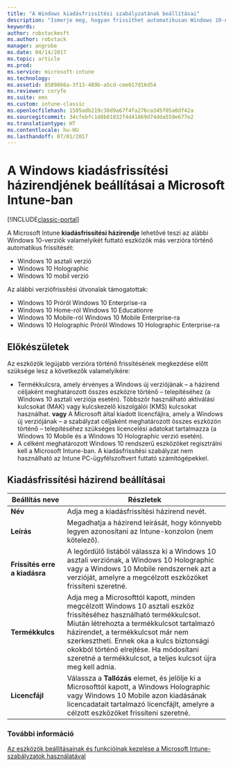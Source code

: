 ```yaml
---
title: "A Windows kiadásfrissítési szabályzatának beállításai"
description: "Ismerje meg, hogyan frissíthet automatikusan Windows 10-eszközt más verzióra az Intune segítségével."
keywords: 
author: robstackmsft
ms.author: robstack
manager: angrobe
ms.date: 04/14/2017
ms.topic: article
ms.prod: 
ms.service: microsoft-intune
ms.technology: 
ms.assetid: 8589866a-3f13-489b-a5cd-cee017d16d54
ms.reviewer: coryfe
ms.suite: ems
ms.custom: intune-classic
ms.openlocfilehash: 1505adb219c38d9a67f4fa276ca345f05a0df42a
ms.sourcegitcommit: 34cfebfc1d8b81032f4d41869d74dda559e677e2
ms.translationtype: HT
ms.contentlocale: hu-HU
ms.lasthandoff: 07/01/2017
---
```

# <a name="windows-edition-upgrade-policy-settings-in-microsoft-intune"></a>A Windows kiadásfrissítési házirendjének beállításai a Microsoft Intune-ban

[!INCLUDE[classic-portal](../includes/classic-portal.md)]

A Microsoft Intune **kiadásfrissítési házirendje** lehetővé teszi az alábbi Windows 10-verziók valamelyikét futtató eszközök más verzióra történő automatikus frissítését:
* Windows 10 asztali verzió
* Windows 10 Holographic
* Windows 10 mobil verzió

Az alábbi verziófrissítési útvonalak támogatottak:
- Windows 10 Próról Windows 10 Enterprise-ra
- Windows 10 Home-ról Windows 10 Educationre
- Windows 10 Mobile-ról Windows 10 Mobile Enterprise-ra
- Windows 10 Holographic Próról Windows 10 Holographic Enterprise-ra

## <a name="before-you-start"></a>Előkészületek
Az eszközök legújabb verzióra történő frissítésének megkezdése előtt szüksége lesz a következők valamelyikére:
* Termékkulcsra, amely érvényes a Windows új verziójának – a házirend céljaként meghatározott összes eszközre történő – telepítéséhez (a Windows 10 asztali verziója esetén). Többször használható aktiválási kulcsokat (MAK) vagy kulcskezelő kiszolgálói (KMS) kulcsokat használhat.
**vagy** A Microsoft által kiadott licencfájlra, amely a Windows új verziójának – a szabályzat céljaként meghatározott összes eszközön történő – telepítéséhez szükséges licencelési adatokat tartalmazza (a Windows 10 Mobile és a Windows 10 Holographic verzió esetén).
* A célként meghatározott Windows 10 rendszerű eszközöket regisztrálni kell a Microsoft Intune-ban. A kiadásfrissítési szabályzat nem használható az Intune PC-ügyfélszoftvert futtató számítógépekkel.

## <a name="edition-upgrade-policy-settings"></a>Kiadásfrissítési házirend beállításai

|Beállítás neve|Részletek|
|-|-|
|**Név**|Adja meg a kiadásfrissítési házirend nevét.|
|**Leírás**|Megadhatja a házirend leírását, hogy könnyebb legyen azonosítani az Intune-konzolon (nem kötelező).
|**Frissítés erre a kiadásra**|A legördülő listából válassza ki a Windows 10 asztali verziónak, a Windows 10 Holographic vagy a Windows 10 Mobile rendszernek azt a verzióját, amelyre a megcélzott eszközöket frissíteni szeretné.
|**Termékkulcs**|Adja meg a Microsofttól kapott, minden megcélzott Windows 10 asztali eszköz frissítéséhez használható termékkulcsot.<br>Miután létrehozta a termékkulcsot tartalmazó házirendet, a termékkulcsot már nem szerkesztheti. Ennek oka a kulcs biztonsági okokból történő elrejtése. Ha módosítani szeretné a termékkulcsot, a teljes kulcsot újra meg kell adnia.
|**Licencfájl**|Válassza a **Tallózás** elemet, és jelölje ki a Microsofttól kapott, a Windows Holographic vagy Windows 10 Mobile azon kiadásának licencadatait tartalmazó licencfájlt, amelyre a célzott eszközöket frissíteni szeretné.

### <a name="see-also"></a>További információ
[Az eszközök beállításainak és funkcióinak kezelése a Microsoft Intune-szabályzatok használatával](manage-settings-and-features-on-your-devices-with-microsoft-intune-policies.md)
